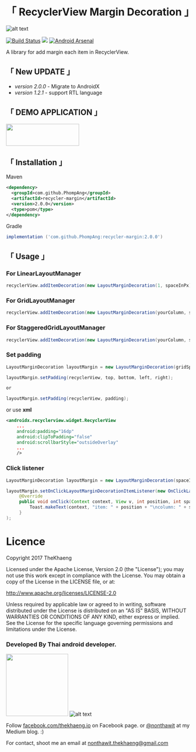 # **「 RecyclerView Margin Decoration 」**

![alt text](./picture/logo.png)

[![Build Status](https://travis-ci.org/TheKhaeng/recycler-view-margin-decoration.svg?branch=master)](https://travis-ci.org/TheKhaeng/recycler-view-margin-decoration) [![](https://jitpack.io/v/PhompAng/recycler-view-margin-decoration.svg)](https://jitpack.io/#PhompAng/recycler-view-margin-decoration)
[![Android Arsenal](https://img.shields.io/badge/Android%20Arsenal-RecyclerView%20Margin%20Decoration-brightgreen.svg?style=flat)](https://android-arsenal.com/details/1/6833)


A library for add margin each item in RecyclerView.

## 「 New UPDATE 」
- _version 2.0.0_ - Migrate to AndroidX 
- _version 1.2.1_ - support RTL language

## 「 DEMO APPLICATION 」

<a href="https://play.google.com/store/apps/details?id=com.thekhaeng.recyclerviewmargindecoration" target="_blank">
<img src="https://storage.googleapis.com/support-kms-prod/D90D94331E54D2005CC8CEE352FF98ECF639" height="60" width="200">
</a>

## 「 Installation 」

Maven
```xml
<dependency>
  <groupId>com.github.PhompAng</groupId>
  <artifactId>recycler-margin</artifactId>
  <version>2.0.0</version>
  <type>pom</type>
</dependency>
```

Gradle
```gradle
implementation ('com.github.PhompAng:recycler-margin:2.0.0')
```

## 「 Usage 」

### For LinearLayoutManager
```java
recyclerView.addItemDecoration(new LayoutMarginDecoration(1, spaceInPx));
```

### For GridLayoutManager
```java
recyclerView.addItemDecoration(new LayoutMarginDecoration(yourColumn, spaceInPx));
```

### For StaggeredGridLayoutManager
```java
recyclerView.addItemDecoration(new LayoutMarginDecoration(yourColumn, spaceInPx));
```

### Set padding

```java
LayoutMarginDecoration layoutMargin = new LayoutMarginDecoration(gridSpan, itemSpace);

layoutMargin.setPadding(recyclerView, top, bottom, left, right);

or

layoutMargin.setPadding(recyclerView, padding);
```

or use **xml**

```xml
<androidx.recyclerview.widget.RecyclerView
    ...
    android:padding="16dp"
    android:clipToPadding="false"
    android:scrollbarStyle="outsideOverlay"
    ...
    />
```


### Click listener
```java
LayoutMarginDecoration layoutMargin = new LayoutMarginDecoration(spaceInPx);

layoutMargin.setOnClickLayoutMarginDecorationItemListener(new OnClickLayoutMarginDecorationItemListener() {
     @Override
     public void onClick(Context context, View v, int position, int spanIndex, RecyclerView.State state) {
         Toast.makeText(context, "item: " + position + "\ncolumn: " + spanIndex, Toast.LENGTH_SHORT).show();
     }
);
```


# Licence

Copyright 2017 TheKhaeng

Licensed under the Apache License, Version 2.0 (the "License"); you may not use this work except in compliance with the License. You may obtain a copy of the License in the LICENSE file, or at:

http://www.apache.org/licenses/LICENSE-2.0

Unless required by applicable law or agreed to in writing, software distributed under the License is distributed on an "AS IS" BASIS, WITHOUT WARRANTIES OR CONDITIONS OF ANY KIND, either express or implied. See the License for the specific language governing permissions and limitations under the License.


### Developed By Thai android developer.


<img src="./picture/profile2_circle.png" width="170">   ![alt text](./picture/thekhaeng_logo.png)


Follow [facebook.com/thekhaeng.io](https://www.facebook.com/thekhaeng.io) on Facebook page.
or [@nonthawit](https://medium.com/@nonthawit) at my Medium blog. :)

For contact, shoot me an email at nonthawit.thekhaeng@gmail.com
